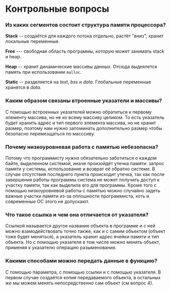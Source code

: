 # Контрольные вопросы
### Из каких сегментов состоит структура памяти процессора?

**Stack** -- создаётся для каждого потока отдельно, растёт "вниз", хранит локальные переменные.

**Free** --- свободная область программы, которую может занимать stack и heap.

**Heap** -- хранит динамические массивы данных. Отсюда выдеялется память при использовании `malloc`.

**Static** -- разделяется на *text*, *bss* и *data*. Глобальные переменные хранятся в _data_.

### Каким образом связаны втроенные указатели и массивы?

С помощью встроенных указателей можно обратиться к первому элементу массива, но не ко всему массиву целиком. То есть указатель будет хранить адрес и тип первого элемента массива, но не хранит размер, поэтому нам нужно запоминать дополнительно размер чтобы безопасно перемезщаться по масссиву.

### Почему низкоуровневая работа с памятью небезопасна?

Потому что программисту нужно обязательно заботиться о каждом байте, выделенном системой, иначе произойдёт утечка памяти: запрос памяти у системы, использование и возврат её обратно системе. В случае отсутствия последнего пункта происходит утечка, так как после завершения работы программы система не может получить доступ к участку памяти, так как выделила его для программы. Кроме того с помощью низкоуровневой работы с памятью можно случайно задеть важные участки памяти из-за оплошности программиста, хоть и современные ОС этого не допускают.

### Что такое ссылка и чем она отличается от указателя?

Ссылкой называется другое название объекта в программе и с ней можно взамодействовать точно также, как и с самим объектом (объект тоже будет меняться), а указатель хранит адрес ячейки памяти и тип объекта. Но с помощью указателя в том числе можно менять объект, применяя к указателю операцию разыменования.

### Какими способами можно передать данные в функцию?

С помощью параметра, с помощью ссылки и с помощью указателя. В первом случае создаётся копия передаваемого объекта, в остальных же мы можем менять непосредственно сам объект (см вопрос 4).
